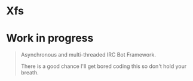 # Xfs


Work in progress
===
> Asynchronous and multi-threaded IRC Bot Framework.
>
> There is a good chance I'll get bored coding this so don't hold your breath. 
